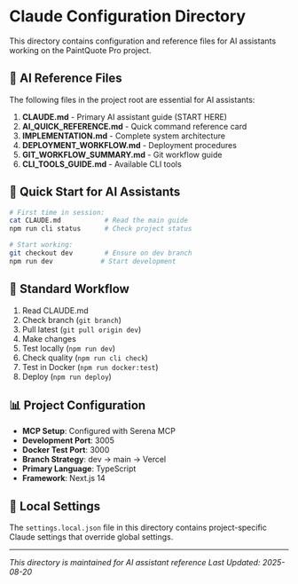 # Claude Configuration Directory

This directory contains configuration and reference files for AI assistants working on the PaintQuote Pro project.

## 📁 AI Reference Files

The following files in the project root are essential for AI assistants:

1. **CLAUDE.md** - Primary AI assistant guide (START HERE)
2. **AI_QUICK_REFERENCE.md** - Quick command reference card
3. **IMPLEMENTATION.md** - Complete system architecture
4. **DEPLOYMENT_WORKFLOW.md** - Deployment procedures
5. **GIT_WORKFLOW_SUMMARY.md** - Git workflow guide
6. **CLI_TOOLS_GUIDE.md** - Available CLI tools

## 🎯 Quick Start for AI Assistants

```bash
# First time in session:
cat CLAUDE.md           # Read the main guide
npm run cli status      # Check project status

# Start working:
git checkout dev        # Ensure on dev branch
npm run dev            # Start development
```

## 🔄 Standard Workflow

1. Read CLAUDE.md
2. Check branch (`git branch`)
3. Pull latest (`git pull origin dev`)
4. Make changes
5. Test locally (`npm run dev`)
6. Check quality (`npm run cli check`)
7. Test in Docker (`npm run docker:test`)
8. Deploy (`npm run deploy`)

## 📊 Project Configuration

- **MCP Setup**: Configured with Serena MCP
- **Development Port**: 3005
- **Docker Test Port**: 3000
- **Branch Strategy**: dev → main → Vercel
- **Primary Language**: TypeScript
- **Framework**: Next.js 14

## 🔐 Local Settings

The `settings.local.json` file in this directory contains project-specific Claude settings that override global settings.

---

*This directory is maintained for AI assistant reference*
*Last Updated: 2025-08-20*